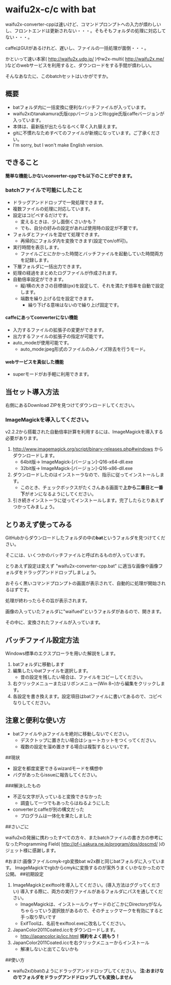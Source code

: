 # waifu2x-c/c with bat

waifu2x-converter-cppは速いけど、コマンドプロンプトへの入力が煩わしいし、フロントエンドは更新されない・・・。そもそもフォルダの処理に対応してない・・・。

caffeはGUIがあるけれど、遅いし、ファイルの一括処理が面倒・・・。

かといって速い本家( http://waifu2x.udp.jp/ )やw2x-multi( http://waifu2x.me/ )などのwebサービスを利用すると、ダウンロードをする手間が煩わしい。

そんなあなたに、このbatchセットはいかがですか。

## 概要

- batフォルダ内に一括変換に便利なバッチファイルが入っています。
- waifu2xのtanakamura氏版cppバージョンとlltcggie氏版caffeバージョンが入っています。
- 本体は、最新版が出たらなるべく早く入れ替えます。
- gitに不慣れなためすべてのファイルが新規になっています。ご了承ください。
- I'm sorry, but I won't make English version.

## できること

**簡単な機能しかないconverter-cppでも以下のことができます。**

### batchファイルで可能にしたこと
- ドラッグアンドドロップで一発処理できます。
- 複数ファイルの処理に対応しています。
- 設定はコピペするだけです。
    - 変えるときは、少し面倒くさいかも？
    - でも、自分の好みの設定があれば使用時の設定が不要です。
- フォルダとファイルを混ぜて処理できます。
    - 再帰的にフォルダ内を変換できます(設定でon/off可)。
- 実行時間を表示します。
    - ファイルごとにかかった時間とバッチファイルを起動していた時間両方を記録します。
- 下層フォルダに一括出力できます。
- 処理の経過をまとめたログファイルが作成されます。
- 自動倍率設定ができます。
    - 縦/横の大きさの目標値(px)を設定して、それを満たす倍率を自動で設定します。
    - 端数を繰り上げる位を設定できます。
        - 繰り下げる意味はないので繰り上げ固定です。

#### caffeにあってconverterにない機能
- 入力するファイルの拡張子の変更ができます。
- 出力するファイルの拡張子の指定が可能です。
- auto_modeが使用可能です。
    - auto_mode:jpeg形式のファイルのみノイズ除去を行うモード。

#### webサービスを真似した機能
- superモードがお手軽に利用できます。

## 当セット導入方法
右側にあるDownload ZIPを見つけてダウンロードしてください。

### ImageMagickを導入してください。
v2.2.2から搭載された自動倍率計算を利用するには、ImageMagickを導入する必要があります。

1. http://www.imagemagick.org/script/binary-releases.php#windows からダウンロードします。
    - 64bit版→ ImageMagick-[バージョン]-Q16-x64-dll.exe
    - 32bit版→ ImageMagick-[バージョン]-Q16-x86-dll.exe
2. ダウンロードしたのはインストーラなので、指示に従ってインストールします。
    - このとき、チェックボックスがたくさんある画面で**上から二番目と一番下**がオンになるようにしてください。
3. 引き続きインストーラに従ってインストールします。完了したらとりあえずつかってみましょう。

## とりあえず使ってみる
GitHubからダウンロードしたフォルダの中の**bat**というフォルダを見つけてください。

そこには、いくつかのバッチファイルと呼ばれるものが入っています。

とりあえず設定は変えず "waifu2x-converter-cpp.bat" に適当な画像や画像フォルダをドラッグアンドドロップしましょう。

おそらく黒いコマンドプロンプトの画面が表示されて、自動的に処理が開始されるはずです。

処理が終わったらその旨が表示されます。

画像の入っていたフォルダに"waifued"というフォルダがあるので、開きます。

その中に、変換されたファイルが入っています。

## バッチファイル設定方法
Windows標準のエクスプローラを用いた解説をします。

1. batフォルダに移動します
2. 編集したいbatファイルを選択します。
    - 昔の設定を残したい場合は、ファイルをコピーしてください。
3. 右クリックメニューまたはリボンメニュー(Win 8~)から編集をクリックします。
4. 各設定を書き換えます。設定項目はbatファイルに書いてあるので、コピペなりしてください。

## 注意と便利な使い方
- batファイルや.jsファイルを絶対に移動しないでください。
  - デスクトップに置きたい場合はショートカットをつくってください。
  - 複数の設定を溜め置きする場合は複製するといいです。

##現状
- 設定を都度変更できるwizardモードを構想中
- バグがあったらissueに報告してください。

###解決したもの
- 不正な文字が入っていると変換できなかった
    - 調査して一つでもあったらはねるようにした
- converterとcaffeが別の構文だった
    - プログラムは一体化を果たしました
    
##さいごに

waifu2xの発展に携わったすべての方々、またbatchファイルの書き方の参考になったProgramming Field( http://pf-j.sakura.ne.jp/program/dos/doscmd/ )のジェット様に感謝します。

#おまけ:画像ファイルcmyk-rgb変換bat
w2x群と同じbatフォルダに入っています。
ImageMagickでrgbからcmykに変換するのが案外うまくいかなかったので公開。
##初期設定
1. ImageMagickとexiftoolを導入してください。(導入方法はググってください)
導入する際に、両方の実行ファイルがあるフォルダにパスを通してください。
    * ImageMagickは、インストールウィザードのどこかにDirectoryがなんちゃらっていう選択肢があるので、そのチェックマークを有効にすると手っ取り早いです
    * ExifToolは、名前をexiftool.exeに改名してください。
2. JapanColor2011Coated.iccをダウンロードします。
    * http://japancolor.jp/icc.html **規約をよく読もう！**
3. JapanColor2011Coated.iccを右クリックメニューからインストール
    * 解凍しないと出てこないかも

##使い方
- waifu2xのbatのようにドラッグアンドドロップしてください。
**注:おまけなのでフォルダをドラッグアンドドロップしても変換しません**
